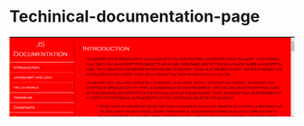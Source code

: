 # Techinical-documentation-page
![alt text](https://github.com/tanishadalwadi/Techinical-documentation-page/blob/master/technical%20documentation%20page/Screenshot%20(73).png)
